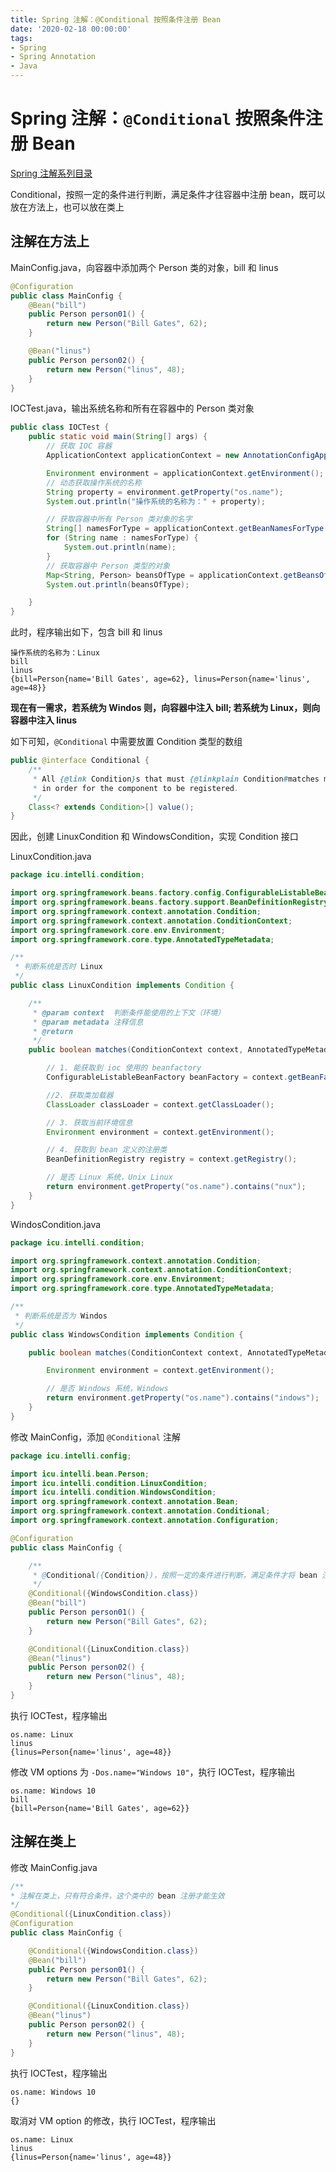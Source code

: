 ```yaml
---
title: Spring 注解：@Conditional 按照条件注册 Bean
date: '2020-02-18 00:00:00'
tags:
- Spring
- Spring Annotation
- Java
---
```


# Spring 注解：`@Conditional` 按照条件注册 Bean

[Spring 注解系列目录](spring-anno-table.md)

Conditional，按照一定的条件进行判断，满足条件才往容器中注册 bean，既可以放在方法上，也可以放在类上

## 注解在方法上

MainConfig.java，向容器中添加两个 Person 类的对象，bill 和 linus

```java
@Configuration
public class MainConfig {
    @Bean("bill")
    public Person person01() {
        return new Person("Bill Gates", 62);
    }

    @Bean("linus")
    public Person person02() {
        return new Person("linus", 48);
    }
}
```

IOCTest.java，输出系统名称和所有在容器中的 Person 类对象

```java
public class IOCTest {
    public static void main(String[] args) {
        // 获取 IOC 容器
        ApplicationContext applicationContext = new AnnotationConfigApplicationContext(MainConfig.class);

        Environment environment = applicationContext.getEnvironment();
        // 动态获取操作系统的名称
        String property = environment.getProperty("os.name");
        System.out.println("操作系统的名称为：" + property);

        // 获取容器中所有 Person 类对象的名字
        String[] namesForType = applicationContext.getBeanNamesForType(Person.class);
        for (String name : namesForType) {
            System.out.println(name);
        }
        // 获取容器中 Person 类型的对象
        Map<String, Person> beansOfType = applicationContext.getBeansOfType(Person.class);
        System.out.println(beansOfType);

    }
}
```

此时，程序输出如下，包含 bill 和 linus

```
操作系统的名称为：Linux
bill
linus
{bill=Person{name='Bill Gates', age=62}, linus=Person{name='linus', age=48}}
```

**现在有一需求，若系统为 Windos 则，向容器中注入 bill; 若系统为 Linux，则向容器中注入 linus**

如下可知，`@Conditional` 中需要放置 Condition 类型的数组

```java
public @interface Conditional {
	/**
	 * All {@link Condition}s that must {@linkplain Condition#matches match}
	 * in order for the component to be registered.
	 */
	Class<? extends Condition>[] value();
}
```

因此，创建 LinuxCondition 和 WindowsCondition，实现 Condition 接口

LinuxCondition.java

```java
package icu.intelli.condition;

import org.springframework.beans.factory.config.ConfigurableListableBeanFactory;
import org.springframework.beans.factory.support.BeanDefinitionRegistry;
import org.springframework.context.annotation.Condition;
import org.springframework.context.annotation.ConditionContext;
import org.springframework.core.env.Environment;
import org.springframework.core.type.AnnotatedTypeMetadata;

/**
 * 判断系统是否时 Linux
 */
public class LinuxCondition implements Condition {

    /**
     * @param context  判断条件能使用的上下文（环境）
     * @param metadata 注释信息
     * @return
     */
    public boolean matches(ConditionContext context, AnnotatedTypeMetadata metadata) {

        // 1. 能获取到 ioc 使用的 beanfactory
        ConfigurableListableBeanFactory beanFactory = context.getBeanFactory();

        //2. 获取类加载器
        ClassLoader classLoader = context.getClassLoader();

        // 3. 获取当前环境信息
        Environment environment = context.getEnvironment();

        // 4. 获取到 bean 定义的注册类
        BeanDefinitionRegistry registry = context.getRegistry();

        // 是否 Linux 系统，Unix Linux
        return environment.getProperty("os.name").contains("nux");
    }
}
```

WindosCondition.java

```java
package icu.intelli.condition;

import org.springframework.context.annotation.Condition;
import org.springframework.context.annotation.ConditionContext;
import org.springframework.core.env.Environment;
import org.springframework.core.type.AnnotatedTypeMetadata;

/**
 * 判断系统是否为 Windos
 */
public class WindowsCondition implements Condition {

    public boolean matches(ConditionContext context, AnnotatedTypeMetadata metadata) {

        Environment environment = context.getEnvironment();

        // 是否 Windows 系统，Windows
        return environment.getProperty("os.name").contains("indows");
    }
}
```

修改 MainConfig，添加 `@Conditional` 注解

```java
package icu.intelli.config;

import icu.intelli.bean.Person;
import icu.intelli.condition.LinuxCondition;
import icu.intelli.condition.WindowsCondition;
import org.springframework.context.annotation.Bean;
import org.springframework.context.annotation.Conditional;
import org.springframework.context.annotation.Configuration;

@Configuration
public class MainConfig {

    /**
     * @Conditional({Condition})，按照一定的条件进行判断，满足条件才将 bean 注册到容器中
     */
    @Conditional({WindowsCondition.class})
    @Bean("bill")
    public Person person01() {
        return new Person("Bill Gates", 62);
    }

    @Conditional({LinuxCondition.class})
    @Bean("linus")
    public Person person02() {
        return new Person("linus", 48);
    }
}
```

执行 IOCTest，程序输出

```
os.name: Linux
linus
{linus=Person{name='linus', age=48}}
```

修改 VM options 为 `-Dos.name="Windows 10"`，执行 IOCTest，程序输出

```
os.name: Windows 10
bill
{bill=Person{name='Bill Gates', age=62}}
```

## 注解在类上

修改 MainConfig.java

```java
/**
* 注解在类上，只有符合条件，这个类中的 bean 注册才能生效
*/
@Conditional({LinuxCondition.class})
@Configuration
public class MainConfig {

    @Conditional({WindowsCondition.class})
    @Bean("bill")
    public Person person01() {
        return new Person("Bill Gates", 62);
    }

    @Conditional({LinuxCondition.class})
    @Bean("linus")
    public Person person02() {
        return new Person("linus", 48);
    }
}
```

执行 IOCTest，程序输出

```
os.name: Windows 10
{}
```

取消对 VM option 的修改，执行 IOCTest，程序输出

```
os.name: Linux
linus
{linus=Person{name='linus', age=48}}
```
